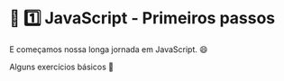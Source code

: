 # :sunrise: :one: JavaScript - Primeiros passos

E começamos nossa longa jornada em JavaScript. :smile:

Alguns exercícios básicos :school: